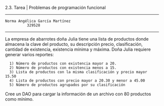 2.3. Tarea | Problemas de programación funcional

***

    Norma Angélica García Martínez
              329528

***

  La empresa de abarrotes doña Julia tiene una lista de productos donde almacena la clave del producto,
  su descripción precio, clasificación, cantidad de existencia, existencia mínima y máxima.
  Doña Julia requiere generar varios reportes:

      1) Número de productos con existencia mayor a 20.
      2) Número de productos con existencia menos a 15.
      3) Lista de productos con la misma clasificación y precio mayor 15.50
      4) Lista de productos con precio mayor a 20.30 y menor a 45.00
      5) Número de productos agrupados por su clasificación

  Cree un DAO para cargar la información de un archivo con 80 productos como mínimo.

